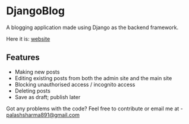 # DjangoBlog

A blogging application made using Django as the backend framework.

Here it is: [website](palashsharma891.pythonanywhere.com)

## Features

* Making new posts
* Editing existing posts from both the admin site and the main site
* Blocking unauthorised access / incognito access
* Deleting posts
* Save as draft; publish later

Got any problems with the code? Feel free to contribute or email me at - palashsharma891@gmail.com
